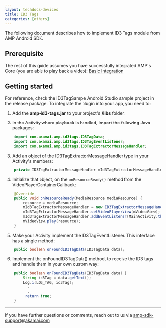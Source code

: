 ```yaml
---
layout: techdocs-devices
title: ID3 Tags
categories: [others]
---
```


The following document describes how to implement ID3 Tags module from AMP Android SDK.

## Prerequisite

The rest of this guide assumes you have successfully integrated AMP's Core (you are able to play back a video): [Basic Integration](https://developer.akamai.com/tools/AdaptiveMediaPlayer/docs/android/amp-basic-integration/)

## Getting started

For reference, check the ID3TagSample Android Studio sample project in the release package. To integrate the plugin into your app, you need to:

1) Add the **amp-id3-tags.jar** to your project's **/libs** folder.

2) In the Activity where playback is handled, import the following Java packages:

```java
    import com.akamai.amp.id3tags.ID3TagData;
    import com.akamai.amp.id3tags.ID3TagEventListener;
    import com.akamai.amp.id3tags.ID3TagExtractorMessageHandler;
```

3) Add an object of the ID3TagExtractorMessageHandler type in your Activity's members:

```java
    private ID3TagExtractorMessageHandler mId3TagExtractorMessageHandler;
```

4) Initialize that object, on the `onResourceReady()` method from the VideoPlayerContainerCallback:

```java
    @Override
    public void onResourceReady(MediaResource mediaResource) {
        resource = mediaResource;
        mId3TagExtractorMessageHandler = new ID3TagExtractorMessageHandler();
        mId3TagExtractorMessageHandler.setVideoPlayerView(mVideoView);
        mId3TagExtractorMessageHandler.addEventListener(MainActivity.this);
        mVideoView.play(resource);
    }
```

5) Make your Activity implement the ID3TagEventListener. This interface has a single method:

```java
    public boolean onFoundID3TagData(ID3TagData data);
```

6) Implement the onFoundID3TagData() method, to receive the ID3 tags and handle them in your own custom way:

```java
    public boolean onFoundID3TagData(ID3TagData data) {
        String id3Tag = data.getText();
        Log.i(LOG_TAG, id3Tag);
          .
          .  
         return true;
    }
```

***

If you have further questions or comments, reach out to us via <amp-sdk-support@akamai.com>
